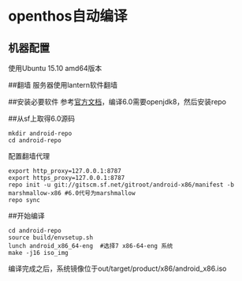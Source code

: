 # openthos自动编译
## 机器配置
使用Ubuntu 15.10 amd64版本

##翻墙
服务器使用lantern软件翻墙

##安装必要软件
参考[官方文档](http://source.android.com/source/initializing.html)，编译6.0需要openjdk8，然后安装repo

##从sf上取得6.0源码
```
mkdir android-repo
cd android-repo
```
配置翻墙代理  
```
export http_proxy=127.0.0.1:8787
export https_proxy=127.0.0.1:8787
repo init -u git://gitscm.sf.net/gitroot/android-x86/manifest -b marshmallow-x86 #6.0代号为marshmallow
repo sync
```

##开始编译
```
cd android-repo
source build/envsetup.sh
lunch android_x86_64-eng  #选择7 x86-64-eng 系统
make -j16 iso_img
```
编译完成之后，系统镜像位于out/target/product/x86/android_x86.iso

